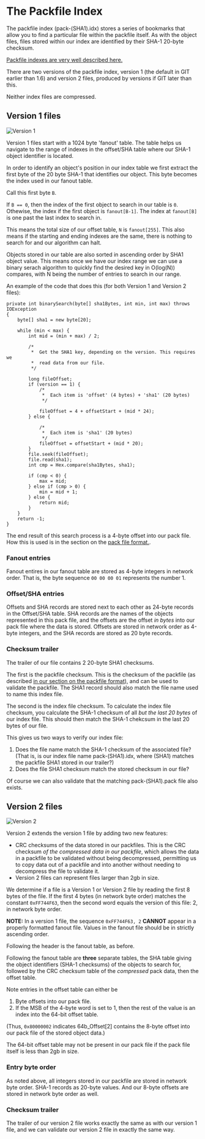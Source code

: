 # The Packfile Index

The packfile index (pack-(SHA1).idx) stores a series of bookmarks that allow you to find a particular file within the packfile itself. As with the object files, files stored within our index are identified by their SHA-1 20-byte checksum.

[Packfile indexes are very well described here.](https://shafiul.github.io//gitbook/7_the_packfile.html)

There are two versions of the packfile index, version 1 (the default in GIT earlier than 1.6) and version 2 files, produced by versions if GIT later than this.

Neither index files are compressed.

## Version 1 files

![Version 1](idx1.png)

Version 1 files start with a 1024 byte 'fanout' table. The table helps us navigate to the range of indexes in the offset/SHA table where our SHA-1 object identifier is located.

In order to identify an object's position in our index table we first extract the first byte of the 20 byte SHA-1 that identifies our object. This byte becomes the index used in our fanout table.

Call this first byte `B`.

If `B == 0`, then the index of the first object to search in our table is `0`. Othewise, the index if the first object is `fanout[B-1]`. The index at `fanout[B]` is one past the last index to search in.

This means the total size of our offset table, `N` is `fanout[255]`. This also means if the starting and ending indexes are the same, there is nothing to search for and our algorithm can halt.

Objects stored in our table are also sorted in ascending order by SHA1 object value. This means once we have our index range we can use a binary serach algorithm to quickly find the desired key in O(log(N)) compares, with N being the number of entries to search in our range.

An example of the code that does this (for both Version 1 and Version 2 files):

    private int binarySearch(byte[] sha1Bytes, int min, int max) throws IOException
    {
        byte[] sha1 = new byte[20];

        while (min < max) {
            int mid = (min + max) / 2;

            /*
             *  Get the SHA1 key, depending on the version. This requires we
             *  read data from our file.
             */

            long fileOffset;
            if (version == 1) {
                /*
                 *  Each item is 'offset' (4 bytes) + 'sha1' (20 bytes)
                 */

                fileOffset = 4 + offsetStart + (mid * 24);
            } else {

                /*
                 *  Each item is 'sha1' (20 bytes)
                 */
                fileOffset = offsetStart + (mid * 20);
            }
            file.seek(fileOffset);
            file.read(sha1);
            int cmp = Hex.compare(sha1Bytes, sha1);

            if (cmp < 0) {
                max = mid;
            } else if (cmp > 0) {
                min = mid + 1;
            } else {
                return mid;
            }
        }
        return -1;
    }

The end result of this search process is a 4-byte offset into our pack file. How this is used is in the section on the [pack file format.](pack.md).

### Fanout entries

Fanout entires in our fanout table are stored as 4-byte integers in network order. That is, the byte sequence `00 00 00 01` represents the number 1.

### Offset/SHA entries

Offsets and SHA records are stored next to each other as 24-byte records in the Offset/SHA table. SHA records are the names of the objects represented in this pack file, and the offsets are the offset *in bytes* into our pack file where the data is stored. Offsets are stored in network order as 4-byte integers, and the SHA records are stored as 20 byte records.

### Checksum trailer

The trailer of our file contains 2 20-byte SHA1 checksums.

The first is the packfile checksum. This is the checksum of the packfile (as described [in our section on the packfile format](pack.md)), and can be used to validate the packfile. The SHA1 record should also match the file name used to name this index file.

The second is the index file checksum. To calculate the index file checksum, you calculate the SHA-1 checksum of all *but the last 20 bytes* of our index file. This should then match the SHA-1 chekcsum in the last 20 bytes of our file.

This gives us two ways to verify our index file:

1. Does the file name match the SHA-1 checksum of the associated file? (That is, is our index file name pack-(SHA1).idx, where (SHA1) matches the packfile SHA1 stored in our trailer?)
2. Does the file SHA1 checksum match the stored checksum in our file?

Of course we can also validate that the matching pack-(SHA1).pack file also exists.

## Version 2 files

![Version 2](idx2.png)

Version 2 extends the version 1 file by adding two new features:

- CRC checksums of the data stored in our packfiles. This is the CRC checksum *of the compressed data in our packfile*, which allows the data in a packfile to be validated without being decompressed, permitting us to copy data out of a packfile and into another without needing to decompress the file to validate it.
- Version 2 files can represent files larger than 2gb in size.

We determine if a file is a Version 1 or Version 2 file by reading the first 8 bytes of the file. If the first 4 bytes (in network byte order) matches the constant `0xFF744F63`, then the second word equals the version of this file: 2, in network byte order.

**NOTE:** In a version 1 file, the sequence `0xFF744F63, 2` **CANNOT** appear in a properly formatted fanout file. Values in the fanout file should be in strictly ascending order.

Following the header is the fanout table, as before.

Following the fanout table are **three** separate tables, the SHA table giving the object identifiers (SHA-1 checksums) of the objects to search for, followed by the CRC checksum table of the *compressed* pack data, then the offset table.

Note entries in the offset table can either be

1. Byte offsets into our pack file.
2. If the MSB of the 4-byte word is set to 1, then the rest of the value is an index into the 64-bit offset table.

(Thus, `0x80000002` indicates 64b_Offset[2] contains the 8-byte offset into our pack file of the stored object data.)

The 64-bit offset table may not be present in our pack file if the pack file itself is less than 2gb in size.

### Entry byte order

As noted above, all integers stored in our packfile are stored in network byte order. SHA-1 records as 20-byte values. And our 8-byte offsets are stored in network byte order as well.

### Checksum trailer

The trailer of our version 2 file works exactly the same as with our version 1 file, and we can validate our version 2 file in exactly the same way.
